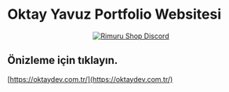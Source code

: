 # Oktay Yavuz Portfolio Websitesi 

<p align="center">
  <a href="https://api.weblutions.com/discord/invite/dvCKjxHn35">
    <img src="https://api.weblutions.com/discord/invite/dvCKjxHn35" alt="Rimuru Shop Discord" />
  </a>
</p>
 

## Önizleme için tıklayın.

[https://oktaydev.com.tr/](https://oktaydev.com.tr/)



